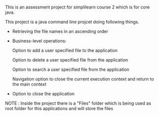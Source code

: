This is an assessment project for simplilearn course 2 which is for core java. 

This project is a java command line projcet doing following things.

- Retrieving the file names in an ascending order

- Business-level operations:

	Option to add a user specified file to the application

	Option to delete a user specified file from the application

	Option to search a user specified file from the application

	Navigation option to close the current execution context and return to the main context

- Option to close the application

NOTE : Inside the project there is a "Files" folder which is being used as root folder for this applications and will store the files
